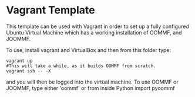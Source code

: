 # Vagrant Template

This template can be used with Vagrant in order to set up a fully configured Ubuntu Virtual Machine which has a working installation of OOMMF, and JOOMMF.

To use, install vagrant and VirtualBox and then from this folder type:

    vagrant up
    #This will take a while, as it builds OOMMF from scratch.
    vagrant ssh -- -X

and you will then be logged into the virtual machine. To use OOMMF or JOOMMF, type either 'oommf' or from inside Python
    import pyoommf
    
